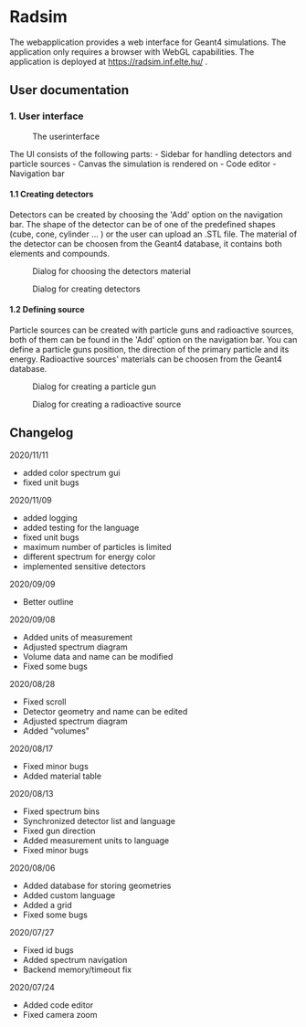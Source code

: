 # Radsim
The webapplication provides a web interface for Geant4 simulations. The application only requires a browser with WebGL capabilities. The application is deployed at https://radsim.inf.elte.hu/ .

## User documentation

### 1. User interface

<figure class="image">
  <img src="images/mainpage.jpg" alt="">
  <figcaption>The userinterface</figcaption>
</figure>

The UI consists of the following parts:
    - Sidebar for handling detectors and particle sources
    - Canvas the simulation is rendered on
    - Code editor
    - Navigation bar

#### 1.1 Creating detectors

Detectors can be created by choosing the 'Add' option on the navigation bar. The shape of the detector can be of one of the predefined shapes (cube, cone, cylinder ... ) or the user can upload an .STL file. The material of the detector can be choosen from the Geant4 database, it contains both elements and compounds.

<figure class="image">
  <img src="images/materialdialog.PNG" alt="">
  <figcaption>Dialog for choosing the detectors material</figcaption>
</figure>

<figure class="image">
  <img src="images/detectordialog.PNG" alt="">
  <figcaption>Dialog for creating detectors</figcaption>
</figure>


#### 1.2 Defining source

Particle sources can be created with particle guns and radioactive sources, both of them can be found in the 'Add' option on the navigation bar. You can define a particle guns position, the direction of the primary particle and its energy. Radioactive sources' materials can be choosen from the Geant4 database.

<figure class="image">
  <img src="images/gun.PNG" alt="">
  <figcaption>Dialog for creating a particle gun</figcaption>
</figure>

<figure class="image">
  <img src="images/gps.PNG" alt="">
  <figcaption>Dialog for creating a radioactive source</figcaption>
</figure>



## Changelog

2020/11/11
- added color spectrum gui
- fixed unit bugs

2020/11/09
- added logging
- added testing for the language
- fixed unit bugs
- maximum number of particles is limited
- different spectrum for energy color
- implemented sensitive detectors

2020/09/09
- Better outline

2020/09/08
- Added units of measurement
- Adjusted spectrum diagram
- Volume data and name can be modified
- Fixed some bugs

2020/08/28
- Fixed scroll
- Detector geometry and name can be edited
- Adjusted spectrum diagram
- Added "volumes"


2020/08/17
- Fixed minor bugs
- Added material table

2020/08/13
- Fixed spectrum bins
- Synchronized detector list and language
- Fixed gun direction
- Added measurement units to language
- Fixed minor bugs

2020/08/06
- Added database for storing geometries
- Added custom language
- Added a grid
- Fixed some bugs

2020/07/27
- Fixed id bugs
- Added spectrum navigation
- Backend memory/timeout fix

2020/07/24
- Added code editor
- Fixed camera zoom

